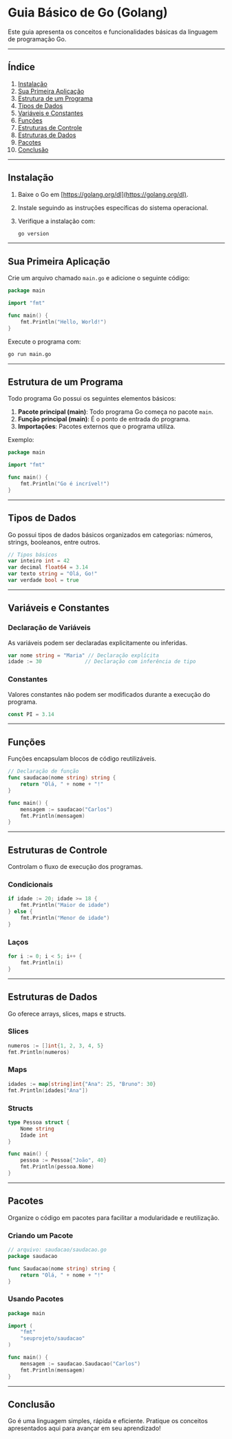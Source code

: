 # Guia Básico de Go (Golang)

Este guia apresenta os conceitos e funcionalidades básicas da linguagem de programação Go.

---

## Índice

1. [Instalação](#instalação)
2. [Sua Primeira Aplicação](#sua-primeira-aplicação)
3. [Estrutura de um Programa](#estrutura-de-um-programa)
4. [Tipos de Dados](#tipos-de-dados)
5. [Variáveis e Constantes](#variáveis-e-constantes)
6. [Funções](#funções)
7. [Estruturas de Controle](#estruturas-de-controle)
8. [Estruturas de Dados](#estruturas-de-dados)
9. [Pacotes](#pacotes)
10. [Conclusão](#conclusão)

---

## Instalação

1. Baixe o Go em [https://golang.org/dl](https://golang.org/dl).
2. Instale seguindo as instruções específicas do sistema operacional.
3. Verifique a instalação com:

    ```bash
    go version
    ```

---

## Sua Primeira Aplicação

Crie um arquivo chamado `main.go` e adicione o seguinte código:

```go
package main

import "fmt"

func main() {
	fmt.Println("Hello, World!")
}
```

Execute o programa com:

```bash
go run main.go
```

---

## Estrutura de um Programa

Todo programa Go possui os seguintes elementos básicos:

1. **Pacote principal (main)**: Todo programa Go começa no pacote `main`.
2. **Função principal (main)**: É o ponto de entrada do programa.
3. **Importações**: Pacotes externos que o programa utiliza.

Exemplo:

```go
package main

import "fmt"

func main() {
    fmt.Println("Go é incrível!")
}
```

---

## Tipos de Dados

Go possui tipos de dados básicos organizados em categorias: números, strings, booleanos, entre outros.

```go
// Tipos básicos
var inteiro int = 42
var decimal float64 = 3.14
var texto string = "Olá, Go!"
var verdade bool = true
```

---

## Variáveis e Constantes

### Declaração de Variáveis

As variáveis podem ser declaradas explicitamente ou inferidas.

```go
var nome string = "Maria" // Declaração explícita
idade := 30              // Declaração com inferência de tipo
```

### Constantes

Valores constantes não podem ser modificados durante a execução do programa.

```go
const PI = 3.14
```

---

## Funções

Funções encapsulam blocos de código reutilizáveis.

```go
// Declaração de função
func saudacao(nome string) string {
    return "Olá, " + nome + "!"
}

func main() {
    mensagem := saudacao("Carlos")
    fmt.Println(mensagem)
}
```

---

## Estruturas de Controle

Controlam o fluxo de execução dos programas.

### Condicionais

```go
if idade := 20; idade >= 18 {
    fmt.Println("Maior de idade")
} else {
    fmt.Println("Menor de idade")
}
```

### Laços

```go
for i := 0; i < 5; i++ {
    fmt.Println(i)
}
```

---

## Estruturas de Dados

Go oferece arrays, slices, maps e structs.

### Slices

```go
numeros := []int{1, 2, 3, 4, 5}
fmt.Println(numeros)
```

### Maps

```go
idades := map[string]int{"Ana": 25, "Bruno": 30}
fmt.Println(idades["Ana"])
```

### Structs

```go
type Pessoa struct {
    Nome string
    Idade int
}

func main() {
    pessoa := Pessoa{"João", 40}
    fmt.Println(pessoa.Nome)
}
```

---

## Pacotes

Organize o código em pacotes para facilitar a modularidade e reutilização.

### Criando um Pacote

```go
// arquivo: saudacao/saudacao.go
package saudacao

func Saudacao(nome string) string {
    return "Olá, " + nome + "!"
}
```

### Usando Pacotes

```go
package main

import (
    "fmt"
    "seuprojeto/saudacao"
)

func main() {
    mensagem := saudacao.Saudacao("Carlos")
    fmt.Println(mensagem)
}
```

---

## Conclusão

Go é uma linguagem simples, rápida e eficiente. Pratique os conceitos apresentados aqui para avançar em seu aprendizado!